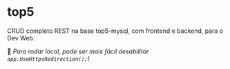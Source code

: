 # top5

CRUD completo REST na base top5-mysql, com frontend e backend, para o Dev Web.

🍌 _Para rodar local, pode ser mais fácil desabilitar `app.UseHttpsRedirection();`!_
